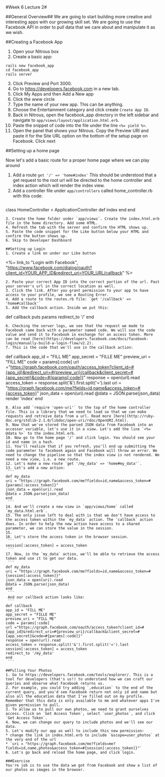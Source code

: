 #Week 6 Lecture 2#

##General Overview##
We are going to start building more creative and interesting apps with our growing skill set. We are going to use the Facebook API in order to pull data that we care about and manipulate it as we wish.

##Creating a Facebook App
1. Open your Nitrous box
2. Create a basic app:
```
rails new facebook_app
cd facebook_app
rails server
```
3. Click Preview and Port 3000.
4. Go to https://developers.facebook.com in a new tab.
5. Click My Apps and then Add a New app
6. Click the www circle
7. Type the name of your new app. This can be anything.
8. Choose the Entertainment category and click create `Create App ID`.
9. Back in Nitrous, open the facebook_app directory in the left sidebar and navigate to `app/views/layout/application.html.erb`.
10. Paste the snippet of code into the file under the line `<%= yield %>`.
11. Open the panel that shows your Nitrous. Copy the Preview URI and paste it for the Site URL option on the bottom of the setup page on Facebook. Click next

##Setting up a home page

Now let's add a basic route for a proper home page where we can play around

1. Add a route `get '/' => 'home#index'`
This should be understood that a get request to the root url will be directed to the home controller and index action which will render the index view.
2. Add a controller file under `app/controllers` called home_controller.rb with this code:
   ```
class HomeController < ApplicationController
  def index
  end
end
   ```
3. Create the home folder under `app/views`. Create the index.html.erb file in the home directory. Add some HTML.
4. Refresh the tab with the server and confirm the HTML shows up.
5. Paste the code snippet for the Like button below your HTML and confirm the button shows up.
6. Skip to Developer Dashboard

##Setting up Login
1. Create a link on under our Like button
   ```
<%= link_to "Login with Facebook", "https://www.facebook.com/dialog/oauth?client_id=YOUR_APP_ID&redirect_uri=YOUR_URL/callback" %>
   ```
2. Paste your correct App ID into the correct portion of the url. Past your server's url in the correct location as well.
3. Click the link. After you grant permission to your app to have access to your profile, we see a Routing Error.
4. Add a route to the routes.rb file: `get '/callback' => 'home#callback'`
5. Add the callback action. Inside we put this:
   ```
def callback
  puts params
  redirect_to '/'
end
   ```
6. Checking the server logs, we see that the request we made to Facebook came back with a parameter named code. We will use the code value and send it to Facebook in exchange for an access token. More can be read [here](https://developers.facebook.com/docs/facebook-login/manually-build-a-login-flow/v2.2).
7. This is the code that we'll use in the callback action:
   ```
def callback
  app_id = "FILL ME"
  app_secret = "FILLE ME"
  preview_uri = "FILL ME"
  code = params[:code]
  url ="https://graph.facebook.com/oauth/access_token?client_id=#{app_id}&redirect_uri=#{preview_uri}/callback&client_secret=#{app_secret}&code=#{params[:code]}"
  response = open(url).read
  access_token = response.split('&').first.split('=').last
  uri = "https://graph.facebook.com/me?fields=id,name&access_token=#{access_token}"
  json_data = open(uri).read
  @data = JSON.parse(json_data)
  render 'index'
end
   ```
8. Also add `require 'open-uri'` to the top of the home controller file. This is a library that we need to load so that we can make requests and retreive data from a url. Read more [here](http://ruby-doc.org/stdlib-2.1.0/libdoc/open-uri/rdoc/OpenURI.html).
9. Now that we've stored the parsed JSON data from Facebook into an accessor variable, let's use it in a view. Let's add the line `<%= @data %>` to the index.html.erb.
10. Now go to the home page '/' and click login. You should see your id and name in a hash.
11. You'll realize that if you refresh, you'll end up submitting the code parameter to facebook again and Facebook will throw an error. We need to change the pipeline so that the index view is not rendered. We need a new view, i.e. a new route.
12. Let's make a new route `get '/my_data' => 'home#my_data'`.
13. Let's add a new action:
    ```
def my_data
  uri = "https://graph.facebook.com/me?fields=id,name&access_token=#{params[:access_token]}"
  json_data = open(uri).read
  @data = JSON.parse(json_data)
end
    ```
14. And we'll create a new view in `app/views/home` called `my_data.html.erb`.
15. The only issue left to deal with is that we don't have access to the access token within the `my_data` action. The `callback` action does. In order to help the new action have access to a shared parameter, we can store the value in the session.
15.
16. Let's store the access token in the browser session.
    ```
session[:access_token] = access_token
    ```
17. Now, in the `my_data` action, we'll be able to retrieve the access token and use it to get our data.
    ```
def my_data
  uri = "https://graph.facebook.com/me?fields=id,name&access_token=#{session[:access_token]}"
  json_data = open(uri).read
  @data = JSON.parse(json_data)
end
    ```
    And our callback action looks like:
    ```
def callback
  app_id = "FILL ME"
  app_secret = "FILLE ME"
  preview_uri = "FILL ME"
  code = params[:code]
  url ="https://graph.facebook.com/oauth/access_token?client_id=#{app_id}&redirect_uri=#{preview_uri}/callback&client_secret=#{app_secret}&code=#{params[:code]}"
  response = open(url).read
  access_token = response.split('&').first.split('=').last
  session[:access_token] = access_token
  redirect_to '/my_data'
end
    ```

##Pulling Your Photos
1. Go to https://developers.facebook.com/tools/explorer/. This is a tool for developers (that's us!) to understand how we can craft our queries and observe what Facebook returns us.
2. For example, you could try adding `,education` to the end of the current query, and you'd see Facebook return not only id and name but also all the education data that I've filled out on my profile. Remember that this data is only available to me and whatever apps I've given permission to pull.
3. To allow us to pull our own photos, we need to grant ourselves access. Click on `Get Access Token`, select `user_photos`, and click `Get Access Token`.
4. Now, we can change our query to include photos and we'll see our data.
5. Let's modify our app as well to include this new permission:
   * change the link in index.html.erb to include `&scope=user_photos` at the very end of the url
   * `uri = "https://graph.facebook.com/me?fields=me?fields=id,name,photos&access_token=#{session[:access_token]}"`
6. Let's go back and reload the home page, and click login.

###Exercise
You're job is to use the data we got from Facebook and show a list of our photos as images in the browser.
